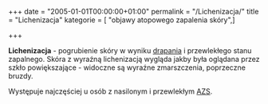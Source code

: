 +++
date = "2005-01-01T00:00:00+01:00"
permalink = "/Lichenizacja/"
title = "Lichenizacja"
kategorie = [ "objawy atopowego zapalenia skóry",]

+++

**Lichenizacja** - pogrubienie skóry w wyniku [drapania](/atopedia/Drapanie "wikilink") i przewlekłego stanu zapalnego. Skóra z wyraźną lichenizacją wygląda jakby była oglądana przez szkło powiększające - widoczne są wyraźne zmarszczenia, poprzeczne bruzdy.

Występuje najczęściej u osób z nasilonym i przewlekłym [AZS](/atopedia/AZS "wikilink").
